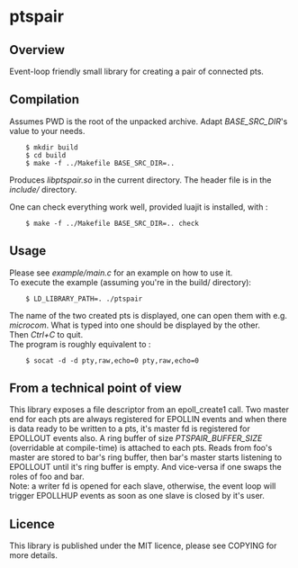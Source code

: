 # ptspair

## Overview

Event-loop friendly small library for creating a pair of connected pts.

## Compilation

Assumes PWD is the root of the unpacked archive. Adapt *BASE\_SRC\_DIR*'s value
to your needs.

        $ mkdir build
        $ cd build
        $ make -f ../Makefile BASE_SRC_DIR=..

Produces *libptspair.so* in the current directory. The header file is in the
*include/* directory.

One can check everything work well, provided luajit is installed, with :

        $ make -f ../Makefile BASE_SRC_DIR=.. check

## Usage

Please see *example/main.c* for an example on how to use it.  
To execute the example (assuming you're in the build/ directory):

        $ LD_LIBRARY_PATH=. ./ptspair

The name of the two created pts is displayed, one can open them with e.g.
*microcom*. What is typed into one should be displayed by the other.  
Then *Ctrl+C* to quit.  
The program is roughly equivalent to :

        $ socat -d -d pty,raw,echo=0 pty,raw,echo=0

## From a technical point of view

This library exposes a file descriptor from an epoll_create1 call. Two master
end for each pts are always registered for EPOLLIN events and when there is data
ready to be written to a pts, it's master fd is registered for EPOLLOUT events
also. A ring buffer of size *PTSPAIR\_BUFFER\_SIZE* (overridable at
compile-time) is attached to each pts. Reads from foo's master are stored to
bar's ring buffer, then bar's master starts listening to EPOLLOUT until it's
ring buffer is empty. And vice-versa if one swaps the roles of foo and bar.  
Note: a writer fd is opened for each slave, otherwise, the event loop will
trigger EPOLLHUP events as soon as one slave is closed by it's user.

## Licence

This library is published under the MIT licence, please see COPYING for more
details.

